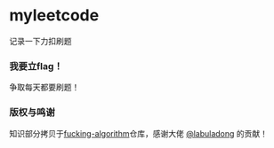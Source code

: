# myleetcode
记录一下力扣刷题

### 我要立flag！
争取每天都要刷题！

### 版权与鸣谢

知识部分拷贝于[fucking-algorithm](https://github.com/labuladong/fucking-algorithm.git)仓库，感谢大佬 [@labuladong](https://github.com/labuladong) 的贡献！
